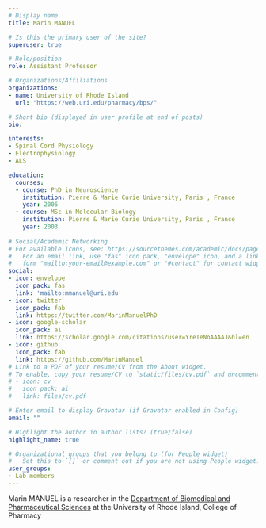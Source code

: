 ```yaml
---
# Display name
title: Marin MANUEL

# Is this the primary user of the site?
superuser: true

# Role/position
role: Assistant Professor

# Organizations/Affiliations
organizations:
- name: University of Rhode Island
  url: "https://web.uri.edu/pharmacy/bps/"

# Short bio (displayed in user profile at end of posts)
bio: 

interests:
- Spinal Cord Physiology
- Electrophysiology
- ALS

education:
  courses:
  - course: PhD in Neuroscience
    institution: Pierre & Marie Curie University, Paris , France
    year: 2006
  - course: MSc in Molecular Biology
    institution: Pierre & Marie Curie University, Paris , France
    year: 2003
  
# Social/Academic Networking
# For available icons, see: https://sourcethemes.com/academic/docs/page-builder/#icons
#   For an email link, use "fas" icon pack, "envelope" icon, and a link in the
#   form "mailto:your-email@example.com" or "#contact" for contact widget.
social:
- icon: envelope
  icon_pack: fas
  link: 'mailto:mmanuel@uri.edu'
- icon: twitter
  icon_pack: fab
  link: https://twitter.com/MarinManuelPhD
- icon: google-scholar
  icon_pack: ai
  link: https://scholar.google.com/citations?user=YreIeNoAAAAJ&hl=en
- icon: github
  icon_pack: fab
  link: https://github.com/MarinManuel
# Link to a PDF of your resume/CV from the About widget.
# To enable, copy your resume/CV to `static/files/cv.pdf` and uncomment the lines below.
# - icon: cv
#   icon_pack: ai
#   link: files/cv.pdf

# Enter email to display Gravatar (if Gravatar enabled in Config)
email: ""

# Highlight the author in author lists? (true/false)
highlight_name: true

# Organizational groups that you belong to (for People widget)
#   Set this to `[]` or comment out if you are not using People widget.
user_groups:
- Lab members
---
```


Marin MANUEL is a researcher in the [Department of Biomedical and Pharmaceutical Sciences](https://web.uri.edu/pharmacy/bps/) at the University of Rhode Island, College of Pharmacy


